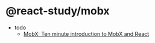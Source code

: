 # @react-study/mobx

- todo
  - [MobX: Ten minute introduction to MobX and React](https://mobx.js.org/getting-started.html)
